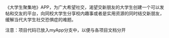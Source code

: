 《大学生聚集地》APP，为广大希望社交，渴望交新朋友的大学生创建一个可以发帖和交友的平台，向同校大学生分享校内趣事或者是实用资源的同时结交新朋友，缓解当代大学生社交恐惧症的难题。

注意：项目代码已放入myApp分支中，以便与各项目文档分开
